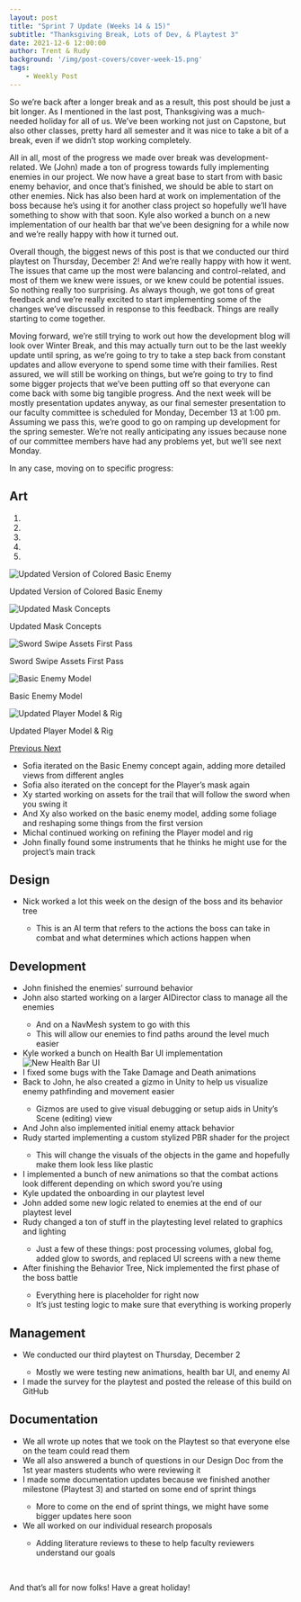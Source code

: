 ```yaml
---
layout: post
title: "Sprint 7 Update (Weeks 14 & 15)"
subtitle: "Thanksgiving Break, Lots of Dev, & Playtest 3"
date: 2021-12-6 12:00:00
author: Trent & Rudy
background: '/img/post-covers/cover-week-15.png'
tags: 
    - Weekly Post
---
```


So we’re back after a longer break and as a result, this post should be just a bit longer. As I mentioned in the last post, Thanksgiving was a much-needed holiday for all of us. We’ve been working not just on Capstone, but also other classes, pretty hard all semester and it was nice to take a bit of a break, even if we didn’t stop working completely. 

All in all, most of the progress we made over break was development-related. We (John) made a ton of progress towards fully implementing enemies in our project. We now have a great base to start from with basic enemy behavior, and once that’s finished, we should be able to start on other enemies. Nick has also been hard at work on implementation of the boss because he’s using it for another class project so hopefully we’ll have something to show with that soon. Kyle also worked a bunch on a new implementation of our health bar that we’ve been designing for a while now and we’re really happy with how it turned out. 

Overall though, the biggest news of this post is that we conducted our third playtest on Thursday, December 2! And we’re really happy with how it went. The issues that came up the most were balancing and control-related, and most of them we knew were issues, or we knew could be potential issues. So nothing really too surprising. As always though, we got tons of great feedback and we’re really excited to start implementing some of the changes we’ve discussed in response to this feedback. Things are really starting to come together. 

Moving forward, we’re still trying to work out how the development blog will look over Winter Break, and this may actually turn out to be the last weekly update until spring, as we’re going to try to take a step back from constant updates and allow everyone to spend some time with their families. Rest assured, we will still be working on things, but we’re going to try to find some bigger projects that we’ve been putting off so that everyone can come back with some big tangible progress. And the next week will be mostly presentation updates anyway, as our final semester presentation to our faculty committee is scheduled for Monday, December 13 at 1:00 pm. Assuming we pass this, we’re good to go on ramping up development for the spring semester. We’re not really anticipating any issues because none of our committee members have had any problems yet, but we’ll see next Monday. 

In any case, moving on to specific progress: 

## Art

<div class="row my-5">
    <div id="carouselExampleIndicators" class="carousel slide shadow rounded" data-ride="carousel">
        <ol class="carousel-indicators">
            <li data-target="#carouselExampleIndicators" data-slide-to="0" class="active"></li>
            <li data-target="#carouselExampleIndicators" data-slide-to="1"></li>
            <li data-target="#carouselExampleIndicators" data-slide-to="2"></li>
            <li data-target="#carouselExampleIndicators" data-slide-to="3"></li>
            <li data-target="#carouselExampleIndicators" data-slide-to="4"></li>
        </ol>
        <div class="carousel-inner">
            <div class="carousel-item active">
                <img class="d-block mx-auto" src="/img/posts/week15-fall/14_BasicEnemyColorUpdate.png"
                    alt="Updated Version of Colored Basic Enemy">
                <div class="carousel-caption d-none d-md-block">
                    <p>Updated Version of Colored Basic Enemy</p>
                </div>
            </div>
            <div class="carousel-item">
                <img class="d-block mx-auto" src="/img/posts/week15-fall/14_MaskConceptsV2.png"
                    alt="Updated Mask Concepts">
                <div class="carousel-caption d-none d-md-block">
                    <p>Updated Mask Concepts</p>
                </div>
            </div>
            <div class="carousel-item">
                <img class="d-block mx-auto" src="/img/posts/week15-fall/14_SwordSwipes.png"
                    alt="Sword Swipe Assets First Pass">
                <div class="carousel-caption d-none d-md-block">
                    <p>Sword Swipe Assets First Pass</p>
                </div>
            </div>
            <div class="carousel-item">
                <img class="d-block mx-auto" src="/img/posts/week15-fall/14_BasicEnemyModel.png"
                    alt="Basic Enemy Model">
                <div class="carousel-caption d-none d-md-block">
                    <p>Basic Enemy Model</p>
                </div>
            </div>
            <div class="carousel-item">
                <img class="d-block mx-auto" src="/img/posts/week15-fall/14_PlayerModelUpdate.png"
                    alt="Updated Player Model & Rig">
                <div class="carousel-caption d-none d-md-block">
                    <p>Updated Player Model & Rig</p>
                </div>
            </div>
        </div>
        <a class="carousel-control-prev" href="#carouselExampleIndicators" role="button" data-slide="prev">
            <span class="carousel-control-prev-icon" aria-hidden="true"></span>
            <span class="sr-only">Previous</span>
        </a>
        <a class="carousel-control-next" href="#carouselExampleIndicators" role="button" data-slide="next">
            <span class="carousel-control-next-icon" aria-hidden="true"></span>
            <span class="sr-only">Next</span>
        </a>
    </div>
</div>

<ul class="section-body mt-4">
    <li>Sofia iterated on the Basic Enemy concept again, adding more detailed views from different angles</li>
    <li>Sofia also iterated on the concept for the Player’s mask again</li>
    <li>Xy started working on assets for the trail that will follow the sword when you swing it</li>
    <li>And Xy also worked on the basic enemy model, adding some foliage and reshaping some things from the first version</li>
    <li>Michal continued working on refining the Player model and rig</li>
    <li>John finally found some instruments that he thinks he might use for the project’s main track</li>
</ul>

## Design
<ul class="section-body mt-4">
    <li>Nick worked a lot this week on the design of the boss and its behavior tree</li>
    <ul class="mt-2">
        <li>This is an AI term that refers to the actions the boss can take in combat and what determines which actions happen when</li>
    </ul>
</ul>

## Development

<ul class="section-body mt-4">
    <li>John finished the enemies’ surround behavior</li>
    <li>John also started working on a larger AIDirector class to manage all the enemies</li>
    <ul class="mt-2">
        <li>And on a NavMesh system to go with this</li>
        <li>This will allow our enemies to find paths around the level much easier</li>
    </ul>
    <li>Kyle worked a bunch on Health Bar UI implementation</li>
    <div class="row my-5">
        <img src="/img/posts/week15-fall/14_HealthBarUI.gif" class="rounded mx-auto d-block shadow rounded w-100"
            alt="New Health Bar UI">
    </div>
    <li>I fixed some bugs with the Take Damage and Death animations</li>
    <li>Back to John, he also created a gizmo in Unity to help us visualize enemy pathfinding and movement easier</li>
    <ul class="mt-2">
        <li>Gizmos are used to give visual debugging or setup aids in Unity’s Scene (editing) view</li>
    </ul>
    <li>And John also implemented initial enemy attack behavior</li>
    <li>Rudy started implementing a custom stylized PBR shader for the project</li>
    <ul class="mt-2">
        <li>This will change the visuals of the objects in the game and hopefully make them look less like plastic</li>
    </ul>
    <li>I implemented a bunch of new animations so that the combat actions look different depending on which sword you’re using</li>
    <li>Kyle updated the onboarding in our playtest level</li>
    <li>John added some new logic related to enemies at the end of our playtest level</li>
    <li>Rudy changed a ton of stuff in the playtesting level related to graphics and lighting</li>
    <ul class="mt-2">
        <li>Just a few of these things: post processing volumes, global fog, added glow to swords, and replaced UI screens with a new theme</li> 
    </ul>
    <li>After finishing the Behavior Tree, Nick implemented the first phase of the boss battle</li>
    <ul class="mt-2">
        <li>Everything here is placeholder for right now</li>
        <li>It’s just testing logic to make sure that everything is working properly</li>
    </ul>
</ul>

## Management

<ul class="section-body mt-4">
    <li>We conducted our third playtest on Thursday, December 2</li> 
    <ul class="mt-2">
        <li>Mostly we were testing new animations, health bar UI, and enemy AI</li> 
    </ul>
    <li>I made the survey for the playtest and posted the release of this build on GitHub</li> 
</ul>

## Documentation

<ul class="section-body mt-4">
    <li>We all wrote up notes that we took on the Playtest so that everyone else on the team could read them</li>
    <li>We all also answered a bunch of questions in our Design Doc from the 1st year masters students who were reviewing it</li>
    <li>I made some documentation updates because we finished another milestone (Playtest 3) and started on some end of sprint things</li>
    <ul class="mt-2">
        <li>More to come on the end of sprint things, we might have some bigger updates here soon</li>
    </ul>
    <li>We all worked on our individual research proposals</li>
    <ul class="mt-2">
        <li>Adding literature reviews to these to help faculty reviewers understand our goals</li>
    </ul>
</ul>

<br>

And that’s all for now folks! Have a great holiday!

<br>